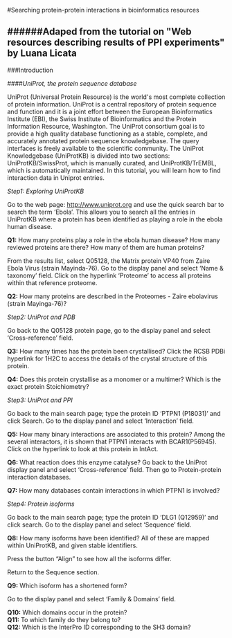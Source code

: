 #Searching protein-protein interactions in bioinformatics resources

######Adaped from the tutorial on "Web resources describing results of PPI experiments" by Luana Licata
-
###Introduction
####*UniProt, the protein sequence database*UniProt (Universal Protein Resource) is the world's most complete collection of protein information. UniProt is a central repository of protein sequence and function and it is a joint effort between the European Bioinformatics Institute (EBI), the Swiss Institute of Bioinformatics and the Protein Information Resource, Washington. The UniProt consortium goal is to provide a high quality database functioning as a stable, complete, and accurately annotated protein sequence knowledgebase. The query interfaces is freely available to the scientific community. The UniProt Knowledgebase (UniProtKB) is divided into two sections: UniProtKB/SwissProt, which is manually curated, and UniProtKB/TrEMBL, which is automatically maintained. In this tutorial, you will learn how to find interaction data in Uniprot entries.*Step1: Exploring UniProtKB*Go to the web page: http://www.uniprot.org and use the quick search bar to search the term ‘Ebola’.This allows you to search all the entries in UniProtKB where a protein has been identified as playing a role in the ebola human disease.
**Q1:** How many proteins play a role in the ebola human disease? How many reviewed proteins are there? How many of them are human proteins?From the results list, select Q05128, the Matrix protein VP40 from Zaire Ebola Virus (strain Mayinda-76). Go to the display panel and select ‘Name & taxonomy’ field. Click on the hyperlink ‘Proteome’ to access all proteins within that reference proteome. **Q2:** How many proteins are described in the Proteomes - Zaire ebolavirus (strain Mayinga-76)?*Step2: UniProt and PDB*
Go back to the Q05128 protein page, go to the display panel and select ‘Cross-reference’ field. 
**Q3:** How many times has the protein been crystallised?Click the RCSB PDBi hyperlink for 1H2C to access the details of the crystal structure of this protein.  
 **Q4:** Does this protein crystallise as a monomer or a multimer? Which is the exact protein Stoichiometry?	*Step3: UniProt and PPI*
Go back to the main search page; type the protein ID ‘PTPN1 (P18031)’ and click Search. Go to the display panel and select ‘Interaction’ field.
**Q5:** How many binary interactions are associated to this protein?Among the several interactors, it is shown that PTPN1 interacts with BCAR1(P56945). Click on the hyperlink to look at this protein in IntAct.
**Q6:** What reaction does this enzyme catalyse? Go back to the UniProt display panel and select ‘Cross-reference’ field. Then go to Protein-protein interaction databases. **Q7:** How many databases contain interactions in which PTPN1 is involved?*Step4: Protein isoforms*
Go back to the main search page; type the protein ID ‘DLG1 (Q12959)’ and click search. Go to the display panel and select ‘Sequence’ field.
**Q8:** How many isoforms have been identified? All of these are mapped within UniProtKB, and given stable identifiers. Press the button “Align” to see how all the isoforms differ.Return to the Sequence section.**Q9:** Which isoform has a shortened form?Go to the display panel and select ‘Family & Domains’ field.**Q10:** Which domains occur in the protein?   **Q11:** To which family do they belong to?  **Q12:** Which is the InterPro ID corresponding to the SH3 domain?
